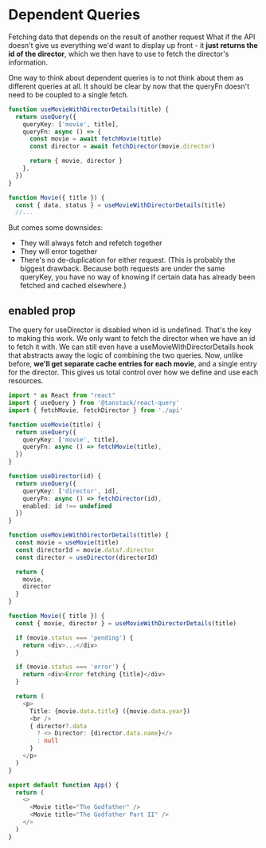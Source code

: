 # Dependent Queries

Fetching data that depends on the result of another request
What if the API doesn't give us everything we'd want to display up front - it __just returns the id of the director__, which we then have to use to fetch the director's information.

One way to think about dependent queries is to not think about them as different queries at all. It should be clear by now that the queryFn doesn't need to be coupled to a single fetch.

```ts
function useMovieWithDirectorDetails(title) {
  return useQuery({
    queryKey: ['movie', title],
    queryFn: async () => {
      const movie = await fetchMovie(title)
      const director = await fetchDirector(movie.director)

      return { movie, director }
    },
  })
}

function Movie({ title }) {
  const { data, status } = useMovieWithDirectorDetails(title)
  //...
```

But comes some downsides:

- They will always fetch and refetch together
- They will error together
- There's no de-duplication for either request. (This is probably the biggest drawback. Because both requests are under the same queryKey, you have no way of knowing if certain data has already been fetched and cached elsewhere.)

## enabled prop

The query for useDirector is disabled when id is undefined. That's the key to making this work. We only want to fetch the director when we have an id to fetch it with.
We can still even have a useMovieWithDirectorDetails hook that abstracts away the logic of combining the two queries.
Now, unlike before, __we'll get separate cache entries for each movie__, and a single entry for the director. This gives us total control over how we define and use each resources.

```ts
import * as React from "react"
import { useQuery } from '@tanstack/react-query'
import { fetchMovie, fetchDirector } from './api'

function useMovie(title) {
  return useQuery({
    queryKey: ['movie', title],
    queryFn: async () => fetchMovie(title),
  })
}

function useDirector(id) {
  return useQuery({
    queryKey: ['director', id],
    queryFn: async () => fetchDirector(id),
    enabled: id !== undefined
  })
}

function useMovieWithDirectorDetails(title) {
  const movie = useMovie(title)
  const directorId = movie.data?.director
  const director = useDirector(directorId)

  return {
    movie,
    director
  }
}

function Movie({ title }) {
  const { movie, director } = useMovieWithDirectorDetails(title)

  if (movie.status === 'pending') {
    return <div>...</div>
  }

  if (movie.status === 'error') {
    return <div>Error fetching {title}</div>
  }

  return (
    <p>
      Title: {movie.data.title} ({movie.data.year})
      <br />
      { director?.data
        ? <> Director: {director.data.name}</>
        : null
      }
    </p>
  )
}

export default function App() {
  return (
    <>
      <Movie title="The Godfather" />
      <Movie title="The Godfather Part II" />
    </>
  )
}

```